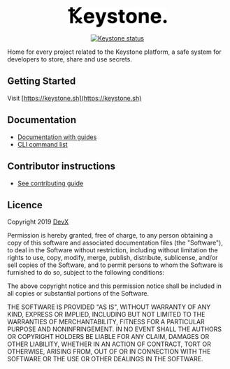 <p align="center">
  <a href="https://keystone.sh"><img alt="Ꝅeystone." width="45%" src="docs/assets/keystone-logo-web.png"></a>
</p>

<p align="center">
  <a href="https://github.com/wearedevx/keystone"><img alt="Keystone status" src="https://github.com/wearedevx/keystone/workflows/Keystone%20CI/badge.svg"></a>
</p>

Home for every project related to the Keystone platform, a safe system for developers to store, share and use secrets.

## Getting Started

Visit [https://keystone.sh](https://keystone.sh)

## Documentation

- [Documentation with guides](docs/README.md)
- [CLI command list](keystone-cli/readme.md)

## Contributor instructions

- [See contributing guide](docs/CONTRIBUTORS.md)

## Licence

Copyright 2019 [DevX](https://wearedevx.com)

Permission is hereby granted, free of charge, to any person obtaining a copy of this software and associated documentation files (the "Software"), to deal in the Software without restriction, including without limitation the rights to use, copy, modify, merge, publish, distribute, sublicense, and/or sell copies of the Software, and to permit persons to whom the Software is furnished to do so, subject to the following conditions:

The above copyright notice and this permission notice shall be included in all copies or substantial portions of the Software.

THE SOFTWARE IS PROVIDED "AS IS", WITHOUT WARRANTY OF ANY KIND, EXPRESS OR IMPLIED, INCLUDING BUT NOT LIMITED TO THE WARRANTIES OF MERCHANTABILITY, FITNESS FOR A PARTICULAR PURPOSE AND NONINFRINGEMENT. IN NO EVENT SHALL THE AUTHORS OR COPYRIGHT HOLDERS BE LIABLE FOR ANY CLAIM, DAMAGES OR OTHER LIABILITY, WHETHER IN AN ACTION OF CONTRACT, TORT OR OTHERWISE, ARISING FROM, OUT OF OR IN CONNECTION WITH THE SOFTWARE OR THE USE OR OTHER DEALINGS IN THE SOFTWARE.
